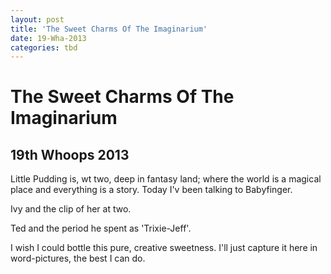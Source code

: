 ```yaml
---
layout: post
title: 'The Sweet Charms Of The Imaginarium'
date: 19-Wha-2013
categories: tbd
---
```


# The Sweet Charms Of The Imaginarium

## 19th Whoops 2013

Little Pudding is,   wt two, deep in fantasy land; where the world is a magical place and everything is a story. Today I'v been talking to Babyfinger.

Ivy and the clip of her at two.

Ted and the period he spent as 'Trixie-Jeff'.

I wish I could bottle this pure, creative sweetness. I'll just capture it here in word-pictures, the best I can do.
